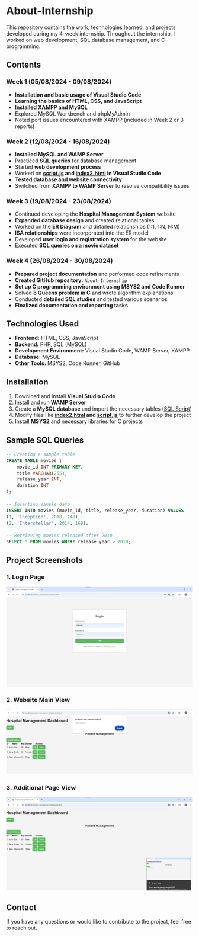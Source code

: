 # About-Internship

This repository contains the work, technologies learned, and projects developed during my 4-week internship. Throughout the internship, I worked on web development, SQL database management, and C programming.

## Contents

### Week 1 (05/08/2024 - 09/08/2024)
- **Installation and basic usage of Visual Studio Code**
- **Learning the basics of HTML, CSS, and JavaScript**
- **Installed XAMPP and MySQL**
- Explored MySQL Workbench and phpMyAdmin
- Noted port issues encountered with XAMPP (included in Week 2 or 3 reports)

### Week 2 (12/08/2024 - 16/08/2024)
- **Installed MySQL and WAMP Server**
- Practiced **SQL queries** for database management
- Started **web development process**
- Worked on **[script.js](./path_to_script.js) and [index2.html](./path_to_index2.html) in Visual Studio Code**
- **Tested database and website connectivity**
- Switched from **XAMPP to WAMP Server** to resolve compatibility issues

### Week 3 (19/08/2024 - 23/08/2024)
- Continued developing the **Hospital Management System** website
- **Expanded database design** and created relational tables
- Worked on the **ER Diagram** and detailed relationships (1:1, 1:N, N:M)
- **ISA relationships** were incorporated into the ER model
- Developed **user login and registration system** for the website
- Executed **SQL queries on a movie dataset**

### Week 4 (26/08/2024 - 30/08/2024)
- **Prepared project documentation** and performed code refinements
- **Created GitHub repository:** `About-Internship`
- **Set up C programming environment using MSYS2 and Code Runner**
- Solved **8 Queens problem in C** and wrote algorithm explanations
- Conducted **detailed SQL studies** and tested various scenarios
- **Finalized documentation and reporting tasks**

## Technologies Used
- **Frontend:** HTML, CSS, JavaScript
- **Backend:** PHP, SQL (MySQL)
- **Development Environment:** Visual Studio Code, WAMP Server, XAMPP
- **Database:** MySQL
- **Other Tools:** MSYS2, Code Runner, GitHub

## Installation
1. Download and install **Visual Studio Code**
2. Install and run **WAMP Server**
3. Create a **MySQL database** and import the necessary tables ([SQL Script](./path_to_database.sql))
4. Modify files like **[index2.html](./path_to_index2.html) and [script.js](./path_to_script.js)** to further develop the project
5. Install **MSYS2** and necessary libraries for C projects

## Sample SQL Queries
```sql
-- Creating a sample table
CREATE TABLE movies (
    movie_id INT PRIMARY KEY,
    title VARCHAR(255),
    release_year INT,
    duration INT
);

-- Inserting sample data
INSERT INTO movies (movie_id, title, release_year, duration) VALUES
(1, 'Inception', 2010, 148),
(2, 'Interstellar', 2014, 169);

-- Retrieving movies released after 2010
SELECT * FROM movies WHERE release_year > 2010;
```
## Project Screenshots

### 1. Login Page
![Login Page](pictures_about_project/login.jpg)

### 2. Website Main View
![Website View](pictures_about_project/dashboard.jpg)

### 3. Additional Page View
![Additional View](pictures_about_project/homepage.jpg)

## Contact
If you have any questions or would like to contribute to the project, feel free to reach out.
